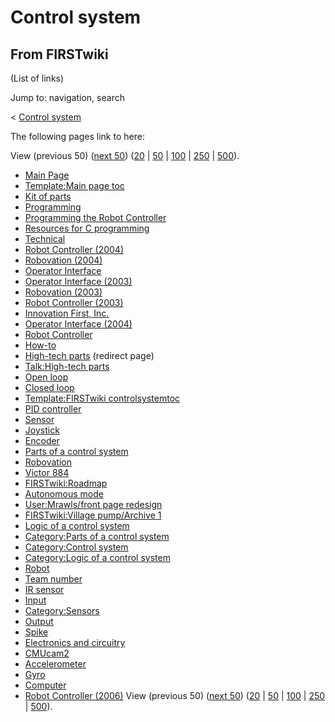 # Control system

## From FIRSTwiki

(List of links)

Jump to: navigation, search

< [Control system](/index.php?title=Control_system&redirect=no "Control
system")

The following pages link to here:

View (previous 50) ([next 50](/index.php?title=Special:Whatlinkshere/Control_system&limit=50&from=5749 "Special:Whatlinkshere/Control system")) ([20](/index.php?title=Special:Whatlinkshere/Control_system&limit=20&from=0 "Special:Whatlinkshere/Control system") | [50](/index.php?title=Special:Whatlinkshere/Control_system&limit=50&from=0 "Special:Whatlinkshere/Control system") | [100](/index.php?title=Special:Whatlinkshere/Control_system&limit=100&from=0 "Special:Whatlinkshere/Control system") | [250](/index.php?title=Special:Whatlinkshere/Control_system&limit=250&from=0 "Special:Whatlinkshere/Control system") | [500](/index.php?title=Special:Whatlinkshere/Control_system&limit=500&from=0 "Special:Whatlinkshere/Control system")).

- [Main Page](Main_Page "Main Page")
- [Template:Main page toc](Template:Main_page_toc "Template:Main page toc")
- [Kit of parts](kit-of-parts)
- [Programming](programming)
- [Programming the Robot Controller](Programming_the_Robot_Controller "Programming the Robot Controller")
- [Resources for C programming](Resources_for_C_programming "Resources for C programming")
- [Technical](Technical "Technical")
- [Robot Controller (2004)](Robot_Controller_%282004%29 "Robot Controller \(2004\)")
- [Robovation (2004)](Robovation_%282004%29 "Robovation \(2004\)")
- [Operator Interface](operator-interface)
- [Operator Interface (2003)](Operator_Interface_%282003%29 "Operator Interface \(2003\)")
- [Robovation (2003)](Robovation_%282003%29 "Robovation \(2003\)")
- [Robot Controller (2003)](Robot_Controller_%282003%29 "Robot Controller \(2003\)")
- [Innovation First, Inc.](Innovation_First%2C_Inc. "Innovation First, Inc.")
- [Operator Interface (2004)](Operator_Interface_%282004%29 "Operator Interface \(2004\)")
- [Robot Controller](robot-controller)
- [How-to](How-to "How-to")
- [High-tech parts](/index.php?title=High-tech_parts&redirect=no "High-tech parts") (redirect page)
- [Talk:High-tech parts](Talk:High-tech_parts "Talk:High-tech parts")
- [Open loop](open-loop)
- [Closed loop](closed-loop)
- [Template:FIRSTwiki controlsystemtoc](Template:FIRSTwiki_controlsystemtoc "Template:FIRSTwiki controlsystemtoc")
- [PID controller](PID_controller "PID controller")
- [Sensor](sensor)
- [Joystick](joystick)
- [Encoder](encoder)
- [Parts of a control system](Parts_of_a_control_system "Parts of a control system")
- [Robovation](robovation)
- [Victor 884](victor-884)
- [FIRSTwiki:Roadmap](FIRSTwiki:Roadmap "FIRSTwiki:Roadmap")
- [Autonomous mode](autonomous-mode)
- [User:Mrawls/front page redesign](User:Mrawls/front_page_redesign "User:Mrawls/front page redesign")
- [FIRSTwiki:Village pump/Archive 1](FIRSTwiki:Village_pump/Archive_1 "FIRSTwiki:Village pump/Archive 1")
- [Logic of a control system](Logic_of_a_control_system "Logic of a control system")
- [Category:Parts of a control system](Category:Parts_of_a_control_system "Category:Parts of a control system")
- [Category:Control system](Category:Control_system "Category:Control system")
- [Category:Logic of a control system](Category:Logic_of_a_control_system "Category:Logic of a control system")
- [Robot](robot)
- [Team number](Team_number "Team number")
- [IR sensor](tsop34840)
- [Input](input)
- [Category:Sensors](Category:Sensors "Category:Sensors")
- [Output](output)
- [Spike](spike-relay)
- [Electronics and circuitry](Electronics_and_circuitry "Electronics and circuitry")
- [CMUcam2](CMUcam2 "CMUcam2")
- [Accelerometer](accelerometer)
- [Gyro](gyro)
- [Computer](Computer "Computer")
- [Robot Controller (2006)](Robot_Controller_%282006%29 "Robot Controller \(2006\)") View (previous 50) ([next 50](/index.php?title=Special:Whatlinkshere/Control_system&limit=50&from=5749 "Special:Whatlinkshere/Control system")) ([20](/index.php?title=Special:Whatlinkshere/Control_system&limit=20&from=0 "Special:Whatlinkshere/Control system") | [50](/index.php?title=Special:Whatlinkshere/Control_system&limit=50&from=0 "Special:Whatlinkshere/Control system") | [100](/index.php?title=Special:Whatlinkshere/Control_system&limit=100&from=0 "Special:Whatlinkshere/Control system") | [250](/index.php?title=Special:Whatlinkshere/Control_system&limit=250&from=0 "Special:Whatlinkshere/Control system") | [500](/index.php?title=Special:Whatlinkshere/Control_system&limit=500&from=0 "Special:Whatlinkshere/Control system")).
